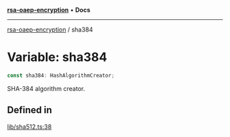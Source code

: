 [**rsa-oaep-encryption**](../README.md) • **Docs**

***

[rsa-oaep-encryption](../README.md) / sha384

# Variable: sha384

```ts
const sha384: HashAlgorithmCreator;
```

SHA-384 algorithm creator.

## Defined in

[lib/sha512.ts:38](https://github.com/JiangJie/rsa-oaep-encryption/blob/70be29a3b33e6f6c5e05bbfdb2dfaf9b5e77f09a/src/lib/sha512.ts#L38)
